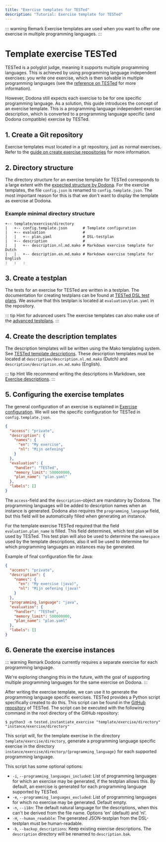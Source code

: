 ```yaml
---
title: "Exercise templates for TESTed"
description: "Tutorial: Exercise template for TESTed"
---
```


::: warning Remark
Exercise templates are used when you want to offer one exercise in multiple programming languages.
:::

# Template exercise TESTed
TESTed is a polyglot judge, meaning it supports multiple programming languages.
This is achieved by using programming language independent exercises: you write one exercise, which is then solvable in multiple programming languages (see the [reference on TESTed](../../../references/tested-judge/) for more information).

However, Dodona still expects each exercise to be for one specific programming language.
As a solution, this guide introduces the concept of an exercise template.
This is a programming language independent exercise description, which is converted to a programming language specific (and Dodona compatible) exercise by TESTed.

## 1. Create a Git repository
Exercise templates must located in a git repository, just as normal exercises.
Refer to the [guide on create exercise repositories](../new-exercise-repo) for more information.

## 2. Directory structure
The directory structure for an exercise template for TESTed corresponds to a large extent with the
[expected structure by Dodona](../../../references/exercise-directory-structure).
For the exercise templates, the file `config.json` is renamed to `config.template.json`.
The most important reason for this is that we don't want to display the template as exercise at Dodona.

### Example minimal directory structure
```text
+-- template/exercise/directory
|   +-- config.template.json       # Template configuration
|   +-- evaluation                 #
|   |   +-- plan.yaml              # DSL-testplan
|   +-- description                #
|   |   +-- description.nl.md.mako # Markdown exercise template for Dutch
|   |   +-- description.en.md.mako # Markdown exercise template for English
:   :   :
```

## 3. Create a testplan
The tests for an exercise for TESTed are written in a testplan.
The documentation for creating testplans can be found at  [TESTed DSL test plans](../../../references/tested-judge/dsl).
We assume that this testplan is located at `evaluation/plan.yaml` in the repository. 

::: tip Hint for advanced users
The exercise templates can also make use of the [advanced testplans](../../../references/tested-judge/json).
:::

## 4. Create the description templates
The description templates will be written using the Mako templating system.
See [TESTed template descriptions](../../../references/tested-judge/template-description).
These description templates must be located at `description/description.nl.md.mako` (Dutch) and
`description/description.en.md.mako` (English).

::: tip Hint
We recommend writing the descriptions in Markdown,
see [Exercise descriptions](../../../references/exercise-description).
:::

## 5. Configuring the exercise templates
The general configuration of an exercise is explained in [Exercise configuration](../../../references/exercise-config).
We will see the specific configuration for TESTed in `config.template.json`.

```json
{
  "access": "private",
  "description": {
    "names": {
      "en": "My exercise",
      "nl": "Mijn oefening"
    }
  },
  "evaluation": {
    "handler": "TESTed",
    "memory_limit": 500000000,
    "plan_name": "plan.yaml"
  },
  "labels": []
}
```

The `access`-field and the `description`-object are mandatory by Dodona.
The programming languages will be added to description names when an instance is generated.
Dodona also requires the `programming_language` field,
but this field will be automatically filled when generating an instance.

For the template exercise TESTed required that the field `evaluation.plan_name` is filled.
This field determines, which test plan will be used by TESTed.
This test plan will also be used to determine the `namespace` used by the template descriptions,
also it will be used to determine for which programming languages an instances may be generated.

Example of final configuration file for Java:

```json
{
  "access": "private",
  "description": {
    "names": {
      "en": "My exercise (java)",
      "nl": "Mijn oefening (java)"
    }
  },
  "programming_language": "java",
  "evaluation": {
    "handler": "TESTed",
    "memory_limit": 500000000,
    "plan_name": "plan.yaml"
  },
  "labels": []
}
```

## 6. Generate the exercise instances
::: warning Remark
Dodona currently requires a separate exercise for each programming language.

We're exploring changing this in the future, with the goal of supporting multiple programming languages for the same exercise on Dodona.
:::

After writing the exercise template, we can use it to generate the programming language specific exercises.
TESTed provides a Python script specifically created to do this.
This script can be found in the [GitHub repository](https://github.com/dodona-edu/universal-judge) of TESTed.
The script can be executed with the following command in the root directory of the GitHub repository:
```shell
$ python3 -m tested.instantiate_exercise "template/exercise/directory" "instance/exercise/directory"
```

This script will, for the template exercise in the directory `template/exercise/directory`,
generate a programming language specific exercise in the directory `instance/exercise/directory/{programming_language}` for each supported programming language.

This script has some optional options:
- `-i`, `--programming_languages_included`:
  List of programming languages for which an exercise may be generated, if the testplan allows this.
  By default, an exercise is generated for each programming language supported by TESTed.
- `-e`, `--programming_languages_excluded`:
  List of programming languages for which no exercise may be generated.
  Default empty.
- `-n`, `--i18n`: The default natural language for the descriptions, when this can't be derived from the file name.
  Options ‘en’ (default) and ‘nl’.
- `-H`, `--human_readable`: The generated JSON-testplan from the DSL-testplan must be human-readable.
- `-b`, `--backup_descriptions`: Keep existing exercise descriptions. The `description` directory will be renamed to `description.bak`.
